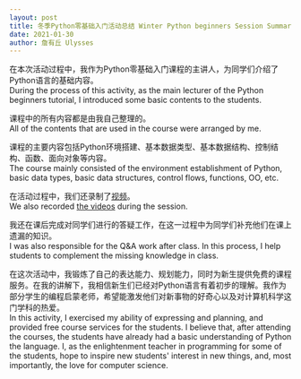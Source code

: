 ```yaml
---
layout: post
title: 冬季Python零基础入门活动总结 Winter Python beginners Session Summary
date: 2021-01-30
author: 詹有丘 Ulysses
---
```


在本次活动过程中，我作为Python零基础入门课程的主讲人，为同学们介绍了Python语言的基础内容。<br/>
During the process of this activity,
as the main lecturer of the Python beginners tutorial,
I introduced some basic contents to the students.

课程中的所有内容都是由我自己整理的。<br/>
All of the contents that are used in the course were arranged by me.

课程的主要内容包括Python环境搭建、基本数据类型、基本数据结构、控制结构、函数、面向对象等内容。<br/>
The course mainly consisted of the environment establishment of Python, basic data types, basic data structures,
control flows, functions, OO, etc.

在活动过程中，我们还录制了[视频](https://www.bilibili.com/video/BV1X5411E7vQ)。<br/>
We also recorded [the videos](https://www.bilibili.com/video/BV1X5411E7vQ) during the session.

我还在课后完成对同学们进行的答疑工作，在这一过程中为同学们补充他们在课上遗漏的知识。<br/>
I was also responsible for the Q&A work after class.
In this process, I help students to complement the missing knowledge in class.

在这次活动中，我锻炼了自己的表达能力、规划能力，同时为新生提供免费的课程服务。在我的讲解下，我相信新生们已经对Python语言有着初步的理解。我作为部分学生的编程启蒙老师，希望能激发他们对新事物的好奇心以及对计算机科学这门学科的热爱。<br/>
In this activity, I exercised my ability of expressing and planning,
and provided free course services for the students.
I believe that, after attending the courses, the students have already had a basic understanding of Python the language.
I, as the enlightenment teacher in programming for some of the students,
hope to inspire new students' interest in new things,
and, most importantly, the love for computer science.
